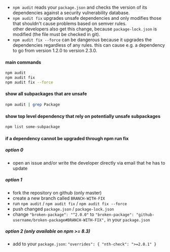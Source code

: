 - `npm audit` reads your `package.json` and checks the version of its dependencies against a security vulnerability database.
- `npm audit fix` upgrades unsafe dependencies and only modifies those that shouldn't cause problems based on semver rules.\
other developers also get this change, because `package-lock.json` is modified (the file must be checked in git).
- `npm audit fix --force` can be dangerous because it upgrades the dependencies regardless of any rules. this can cause e.g. a dependency to go from version 1.2.0 to version 2.3.0.

#### main commands
```sh
npm audit
npm audit fix
npm audit fix --force
```

#### show all subpackages that are unsafe 
```sh
npm audit | grep Package
```

#### show top level dependency that rely on potentially unsafe subpackages
```sh
npm list some-subpackage
```

#### if a dependency cannot be upgraded through npm run fix

##### option 0
- open an issue and/or write the developer directly via email that he has to update

##### option 1
- fork the repository on github (only master)
- create a new branch called `BRANCH-WITH-FIX`
- run `npm audit` / `npm audit fix` / `npm audit fix --force`
- push changed `package.json` / `package-lock.json`
- change `"broken-package": "^2.0.0"` to `"broken-package": "github-username/broken-package#BRANCH-WITH-FIX",` in your `package.json`

##### option 2 (only available on npm >= 8.3)
- add to your `package.json`: `"overrides": { "nth-check": ">=2.0.1" }`